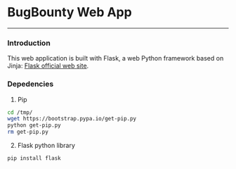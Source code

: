 # BugBounty Web App
----------

### Introduction

This web application is built with Flask, a web Python framework based on Jinja:
[Flask official web site](http://flask.pocoo.org/ "Flask's Homepage").

### Depedencies


1. Pip 

```bash
cd /tmp/
wget https://bootstrap.pypa.io/get-pip.py
python get-pip.py
rm get-pip.py
```

2. Flask python library

```bash
pip install flask
```

